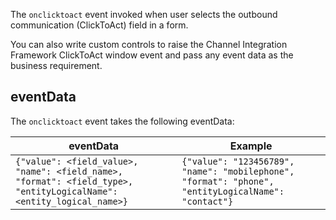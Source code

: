 The `onclicktoact` event invoked when user selects the outbound communication (ClickToAct) field in a form.

You can also write custom controls to raise the Channel Integration Framework ClickToAct window event and pass any event data as the business requirement.

## eventData

The `onclicktoact` event takes the following eventData:

| eventData | Example |
|-----------|---------|
| ```{"value": <field_value>, "name": <field_name>, "format": <field_type>, "entityLogicalName": <entity_logical_name>}``` | ```{"value": "123456789", "name": "mobilephone", "format": "phone", "entityLogicalName": "contact"}``` |